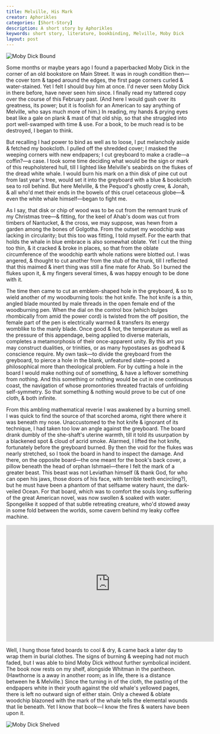 ```yaml
---
title: Melville, His Mark
creator: Aphorikles
categories: [Short-Story]
description: A short story by Aphorikles
keywords: short story, literature, bookbinding, Melville, Moby Dick
layout: post
---
```


![Moby Dick Bound](https://firebasestorage.googleapis.com/v0/b/perceptua-b6ea3.appspot.com/o/public%2Fmoby_dick_bound.jpeg?alt=media&token=49e9def5-b278-4f59-a253-4e4087f5583e)

Some months or maybe years ago I found a paperbacked Moby Dick in the corner of an old bookstore on Main Street. It was in rough condition then—the cover torn & taped around the edges, the first page corners curled & water-stained. Yet I felt I should buy him at once. I'd never seen Moby Dick in there before, have never seen him since. I finally read my tattered copy over the course of this February past. (And here I would gush over its greatness, its power; but it is foolish for an American to say anything of Melville, who says much more of him.) In reading, my hands & prying eyes beat like a gale on plank & mast of that old ship, so that she struggled into port well-swamped with time & use. For a book, to be much read is to be destroyed, I began to think.

But recalling I had power to bind as well as to loose, I put melancholy aside & fetched my bookcloth. I pulled off the shredded cover; I masked the weeping corners with new endpapers; I cut greyboard to make a cradle—a coffin?—a case. I took some time deciding what would be the sign or mark of this reupholstered hull, till I lighted like Melville's seabirds on the flukes of the dread white whale. I would burn his mark on a thin disk of pine cut out from last year's tree, would set it into the greyboard with a blue & bookcloth sea to roll behind. But here Melville, & the Pequod's ghostly crew, & Jonah, & all who'd met their ends in the bowels of this cruel cetaceous globe—& even the white whale himself—began to fight me.

As I say, that disk or chip of wood was to be cut from the remnant trunk of my Christmas tree—& fitting, for the keel of Ahab's doom was cut from timbers of Nantucket, & the cross, we may suppose, was hewn from a garden among the bones of Golgotha. From the outset my woodchip was lacking in circularity; but this too was fitting, I told myself. For the earth that holds the whale in blue embrace is also somewhat oblate. Yet I cut the thing too thin, & it cracked & broke in places, so that from the oblate circumference of the woodchip earth whole nations were blotted out. I was angered, & thought to cut another from the stub of the trunk, till I reflected that this maimed & inert thing was still a fine mate for Ahab. So I burned the flukes upon it, & my fingers several times, & was happy enough to be done with it.

The time then came to cut an emblem-shaped hole in the greyboard, & so to wield another of my woodburning tools: the hot knife. The hot knife is a thin, angled blade mounted by male threads in the open female end of the woodburning pen. When the dial on the control box (which bulges rhombically from amid the power cord) is twisted from the off position, the female part of the pen is electrically warmed & transfers its energy womblike to the manly blade. Once good & hot, the temperature as well as the pressure of this appendage, being applied to diverse materials, completes a metamorphosis of their once-apparent unity. By this art you may construct dualities, or trinities, or as many hypostases as godhead & conscience require. My own task—to divide the greyboard from the greyboard, to pierce a hole in the blank, unfeatured slate—posed a philosophical more than theological problem. For by cutting a hole in the board I would make nothing out of something, & have a leftover something from nothing. And this something or nothing would be cut in one continuous coast, the navigation of whose promontories threated fractals of unfolding self-symmetry. So that something & nothing would prove to be cut of one cloth, & both infinite.

From this ambling mathematical reverie I was awakened by a burning smell. I was quick to find the source of that scorched aroma, right there where it was beneath my nose. Unaccustomed to the hot knife & ignorant of its technique, I had taken too low an angle against the greyboard. The board drank dumbly of the she-shaft's uterine warmth, till it told its usurpation by a blackened spot & cloud of acrid smoke. Alarmed, I lifted the hot knife, fortunately before the greyboard burned. By then the void for the flukes was nearly stretched, so I took the board in hand to inspect the damage. And there, on the opposite board—the one meant for the book's back cover, a pillow beneath the head of orphan Ishmael—there I felt the mark of a greater beast. This beast was not Leviathan himself (& thank God, for who can open his jaws, those doors of his face, with terrible teeth encircling?), but he must have been a phantom of that selfsame watery haunt, the dark-veiled Ocean. For that board, which was to comfort the souls long-suffering of the great American novel, was now swollen & soaked with water. Spongelike it sopped of that subtle retreating creature, who'd stowed away in some fold between the worlds, some cavern behind my leaky coffee machine.

<iframe
  width="560" height="315"
  src="https://firebasestorage.googleapis.com/v0/b/perceptua-b6ea3.appspot.com/o/public%2Fmoby_dick_binding.mp4?alt=media&token=3611d7d7-43a6-475b-b307-8b481f249260"
  title="Binding Moby Dick"
  frameborder="0"
  allow="accelerometer; autoplay; clipboard-write; encrypted-media; gyroscope; picture-in-picture"
  allowfullscreen>
</iframe>

Well, I hung those fated boards to cool & dry, & came back a later day to wrap them in burial clothes. The signs of burning & weeping had not much faded, but I was able to bind Moby Dick without further symbolical incident. The book now rests on my shelf, alongside Whitman in the pantheon. (Hawthorne is a away in another room; as in life, there is a distance between he & Melville.) Since the turning in of the cloth, the pasting of the endpapers white in their youth against the old whale's yellowed pages, there is left no outward sign of either stain. Only a chewed & oblate woodchip blazoned with the mark of the whale tells the elemental wounds that lie beneath. Yet I know that book—I know the fires & waters have been upon it.

![Moby Dick Shelved](https://firebasestorage.googleapis.com/v0/b/perceptua-b6ea3.appspot.com/o/public%2Fmoby_dick_shelved.jpeg?alt=media&token=668a818f-42f3-43c4-931a-d0b0b2844e7e)
